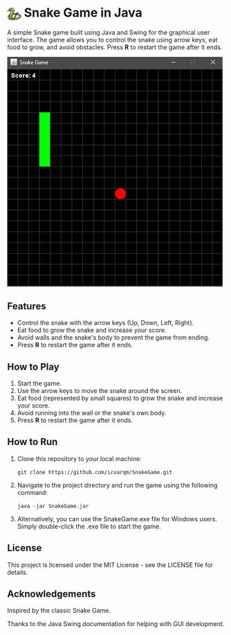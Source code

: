 # <img src="assets/snake-game.png" alt="Snake Game Icon" width="32" height="32" style="vertical-align: middle;"> Snake Game in Java

A simple Snake game built using Java and Swing for the graphical user interface. The game allows you to control the snake using arrow keys, eat food to grow, and avoid obstacles. Press **R** to restart the game after it ends.

<img src="assets/preview.png" alt="Snake Game Preview" width="498" height="530" style="horizontal-align: middle;">

## Features
- Control the snake with the arrow keys (Up, Down, Left, Right).
- Eat food to grow the snake and increase your score.
- Avoid walls and the snake's body to prevent the game from ending.
- Press **R** to restart the game after it ends.

## How to Play
1. Start the game.
2. Use the arrow keys to move the snake around the screen.
3. Eat food (represented by small squares) to grow the snake and increase your score.
4. Avoid running into the wall or the snake's own body.
5. Press **R** to restart the game after it ends.

## How to Run

1. Clone this repository to your local machine:
   ```
   git clone https://github.com/icuarqm/SnakeGame.git
2. Navigate to the project directory and run the game using the following command:
   ```
   java -jar SnakeGame.jar
3. Alternatively, you can use the SnakeGame.exe file for Windows users. Simply double-click the .exe file to start the game.

## License

This project is licensed under the MIT License - see the LICENSE file for details.

## Acknowledgements

Inspired by the classic Snake Game.

Thanks to the Java Swing documentation for helping with GUI development.
